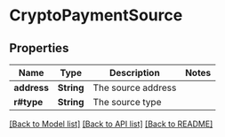 # CryptoPaymentSource

## Properties

Name | Type | Description | Notes
------------ | ------------- | ------------- | -------------
**address** | **String** | The source address | 
**r#type** | **String** | The source type | 

[[Back to Model list]](../README.md#documentation-for-models) [[Back to API list]](../README.md#documentation-for-api-endpoints) [[Back to README]](../README.md)


